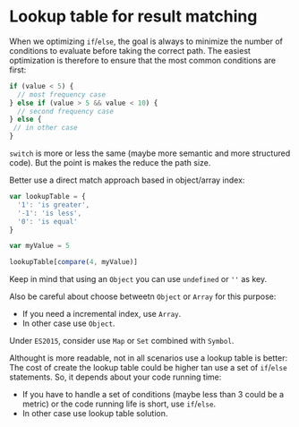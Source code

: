 # Lookup table for result matching

When we optimizing `if`/`else`, the goal is always to minimize the number of conditions to evaluate before taking the correct path. The easiest optimization is therefore to ensure that the most common conditions are first:

```js
if (value < 5) {
  // most frequency case
} else if (value > 5 && value < 10) {
  // second frequency case
} else {
 // in other case
}
```

`switch` is more or less the same (maybe more semantic and more structured code). But the point is makes the reduce the path size.

Better use a direct match approach based in object/array index:

```js
var lookupTable = {
  '1': 'is greater',
  '-1': 'is less',
  '0': 'is equal'
}

var myValue = 5

lookupTable[compare(4, myValue)]
```

Keep in mind that using an `Object` you can use `undefined` or `''` as key.

Also be careful about choose betweetn `Object` or `Array` for this purpose:

- If you need a incremental index, use `Array`.
- In other case use `Object`.

Under `ES2015`, consider use `Map` or `Set` combined with `Symbol`.

Althought is more readable, not in all scenarios use a lookup table is better: The cost of create the lookup table could be higher tan use a set of `if`/`else` statements. So, it depends about your code running time:

- If you have to handle a set of conditions (maybe less than 3 could be a metric) or the code running life is short, use `if`/`else`.
- In other case use lookup table solution.
